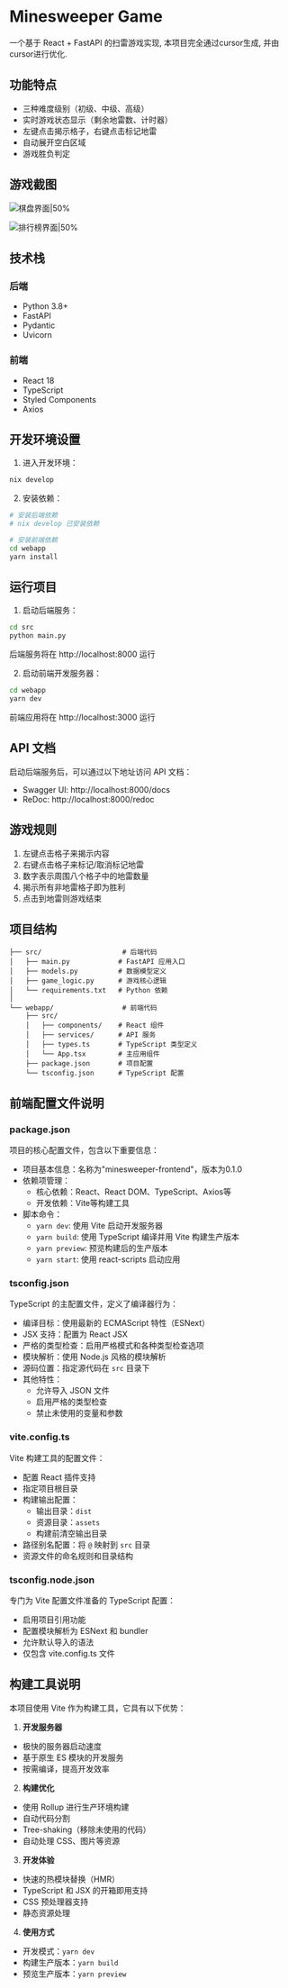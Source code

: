# Minesweeper Game

一个基于 React + FastAPI 的扫雷游戏实现, 本项目完全通过cursor生成, 并由cursor进行优化.

## 功能特点

- 三种难度级别（初级、中级、高级）
- 实时游戏状态显示（剩余地雷数、计时器）
- 左键点击揭示格子，右键点击标记地雷
- 自动展开空白区域
- 游戏胜负判定

## 游戏截图
![棋盘界面|50%](./image/board.png)

![排行榜界面|50%](./image/RankingList.png)

## 技术栈

### 后端
- Python 3.8+
- FastAPI
- Pydantic
- Uvicorn

### 前端
- React 18
- TypeScript
- Styled Components
- Axios

## 开发环境设置

1. 进入开发环境：
```bash
nix develop
```

2. 安装依赖：
```bash
# 安装后端依赖
# nix develop 已安装依赖

# 安装前端依赖
cd webapp
yarn install
```

## 运行项目

1. 启动后端服务：
```bash
cd src
python main.py
```
后端服务将在 http://localhost:8000 运行

2. 启动前端开发服务器：
```bash
cd webapp
yarn dev
```
前端应用将在 http://localhost:3000 运行

## API 文档

启动后端服务后，可以通过以下地址访问 API 文档：
- Swagger UI: http://localhost:8000/docs
- ReDoc: http://localhost:8000/redoc

## 游戏规则

1. 左键点击格子来揭示内容
2. 右键点击格子来标记/取消标记地雷
3. 数字表示周围八个格子中的地雷数量
4. 揭示所有非地雷格子即为胜利
5. 点击到地雷则游戏结束

## 项目结构

```
├── src/                    # 后端代码
│   ├── main.py            # FastAPI 应用入口
│   ├── models.py          # 数据模型定义
│   ├── game_logic.py      # 游戏核心逻辑
│   └── requirements.txt   # Python 依赖
│
└── webapp/                 # 前端代码
    ├── src/
    │   ├── components/    # React 组件
    │   ├── services/      # API 服务
    │   ├── types.ts       # TypeScript 类型定义
    │   └── App.tsx        # 主应用组件
    ├── package.json       # 项目配置
    └── tsconfig.json      # TypeScript 配置
```

## 前端配置文件说明

### package.json
项目的核心配置文件，包含以下重要信息：
- 项目基本信息：名称为"minesweeper-frontend"，版本为0.1.0
- 依赖项管理：
  - 核心依赖：React、React DOM、TypeScript、Axios等
  - 开发依赖：Vite等构建工具
- 脚本命令：
  - `yarn dev`: 使用 Vite 启动开发服务器
  - `yarn build`: 使用 TypeScript 编译并用 Vite 构建生产版本
  - `yarn preview`: 预览构建后的生产版本
  - `yarn start`: 使用 react-scripts 启动应用

### tsconfig.json
TypeScript 的主配置文件，定义了编译器行为：
- 编译目标：使用最新的 ECMAScript 特性（ESNext）
- JSX 支持：配置为 React JSX
- 严格的类型检查：启用严格模式和各种类型检查选项
- 模块解析：使用 Node.js 风格的模块解析
- 源码位置：指定源代码在 `src` 目录下
- 其他特性：
  - 允许导入 JSON 文件
  - 启用严格的类型检查
  - 禁止未使用的变量和参数

### vite.config.ts
Vite 构建工具的配置文件：
- 配置 React 插件支持
- 指定项目根目录
- 构建输出配置：
  - 输出目录：`dist`
  - 资源目录：`assets`
  - 构建前清空输出目录
- 路径别名配置：将 `@` 映射到 `src` 目录
- 资源文件的命名规则和目录结构

### tsconfig.node.json
专门为 Vite 配置文件准备的 TypeScript 配置：
- 启用项目引用功能
- 配置模块解析为 ESNext 和 bundler
- 允许默认导入的语法
- 仅包含 vite.config.ts 文件

## 构建工具说明

本项目使用 Vite 作为构建工具，它具有以下优势：

1. **开发服务器**
- 极快的服务器启动速度
- 基于原生 ES 模块的开发服务
- 按需编译，提高开发效率

2. **构建优化**
- 使用 Rollup 进行生产环境构建
- 自动代码分割
- Tree-shaking（移除未使用的代码）
- 自动处理 CSS、图片等资源

3. **开发体验**
- 快速的热模块替换（HMR）
- TypeScript 和 JSX 的开箱即用支持
- CSS 预处理器支持
- 静态资源处理

4. **使用方式**
- 开发模式：`yarn dev`
- 构建生产版本：`yarn build`
- 预览生产版本：`yarn preview`

